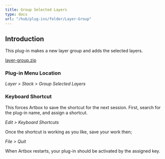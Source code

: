 ```yaml
---
title: Group Selected Layers
type: docs
url: "/hub/plug-ins/folder/Layer-Group"
---
```


## Introduction

This plug-in makes a new layer group and adds the selected layers.

[layer-group.zip](/funky/downloads/layer-group.zip)

### Plug-in Menu Location

_Layer > Stack > Group Selected Layers_

### Keyboard Shortcut

This forces Artbox to save the shortcut for the next session. First, search for the plug-in name, and assign a shortcut.

_Edit > Keyboard Shortcuts_

Once the shortcut is working as you like, save your work then;  

_File > Quit_

When Artbox restarts, your plug-in should be activated by the assigned key.
